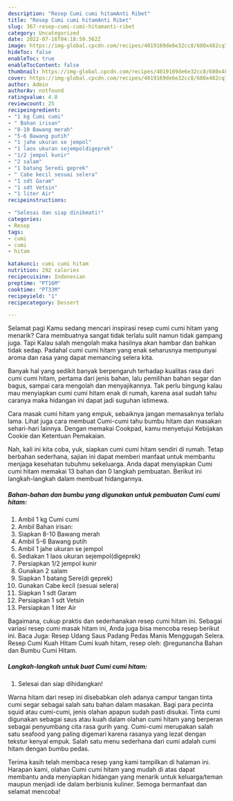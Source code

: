 ```yaml
---
description: "Resep Cumi cumi hitamAnti Ribet"
title: "Resep Cumi cumi hitamAnti Ribet"
slug: 367-resep-cumi-cumi-hitamanti-ribet
category: Uncategorized
date: 2022-07-16T04:18:59.562Z
image: https://img-global.cpcdn.com/recipes/4019169de6e32cc8/680x482cq70/cumi-cumi-hitam-foto-resep-utama.jpg
hideToc: false
enableToc: true
enableTocContent: false
thumbnail: https://img-global.cpcdn.com/recipes/4019169de6e32cc8/680x482cq70/cumi-cumi-hitam-foto-resep-utama.jpg
cover: https://img-global.cpcdn.com/recipes/4019169de6e32cc8/680x482cq70/cumi-cumi-hitam-foto-resep-utama.jpg
author: Admin
authorAv: notfound
ratingvalue: 4.8
reviewcount: 25
recipeingredient:
- "1 kg Cumi cumi"
- " Bahan irisan"
- "8-10 Bawang merah"
- "5-6 Bawang putih"
- "1 jahe ukuran se jempol"
- "1 laos ukuran sejempoldigeprek"
- "1/2 jempol kunir"
- "2 salam"
- "1 batang Seredi geprek"
- " Cabe kecil sesuai selera"
- "1 sdt Garam"
- "1 sdt Vetsin"
- "1 liter Air"
recipeinstructions:

- "Selesai dan siap dinikmati!"
categories:
- Resep
tags:
- cumi
- cumi
- hitam

katakunci: cumi cumi hitam 
nutrition: 292 calories
recipecuisine: Indonesian
preptime: "PT16M"
cooktime: "PT33M"
recipeyield: "1"
recipecategory: Dessert

---
```



Selamat pagi Kamu sedang mencari inspirasi resep cumi cumi hitam yang menarik? Cara membuatnya sangat tidak terlalu sulit namun tidak gampang juga. Tapi Kalau salah mengolah maka hasilnya akan hambar dan bahkan tidak sedap. Padahal cumi cumi hitam yang enak seharusnya mempunyai aroma dan rasa yang dapat memancing selera kita.


Banyak hal yang sedikit banyak berpengaruh terhadap kualitas rasa dari cumi cumi hitam, pertama dari jenis bahan, lalu pemilihan bahan segar dan bagus, sampai cara mengolah dan menyajikannya. Tak perlu bingung kalau mau menyiapkan cumi cumi hitam enak di rumah, karena asal sudah tahu caranya maka hidangan ini dapat jadi suguhan istimewa.

Cara masak cumi hitam yang empuk, sebaiknya jangan memasaknya terlalu lama. Lihat juga cara membuat Cumi-cumi tahu bumbu hitam dan masakan sehari-hari lainnya. Dengan memakai Cookpad, kamu menyetujui Kebijakan Cookie dan Ketentuan Pemakaian.


Nah, kali ini kita coba, yuk, siapkan cumi cumi hitam sendiri di rumah. Tetap berbahan sederhana, sajian ini dapat memberi manfaat untuk membantu menjaga kesehatan tubuhmu sekeluarga. Anda dapat menyiapkan Cumi cumi hitam memakai 13 bahan dan 0 langkah pembuatan. Berikut ini langkah-langkah dalam membuat hidangannya.

<!--inarticleads1-->

##### Bahan-bahan dan bumbu yang digunakan untuk pembuatan Cumi cumi hitam:

1. Ambil 1 kg Cumi cumi
1. Ambil  Bahan irisan:
1. Siapkan 8-10 Bawang merah
1. Ambil 5-6 Bawang putih
1. Ambil 1 jahe ukuran se jempol
1. Sediakan 1 laos ukuran sejempol(digeprek)
1. Persiapkan 1/2 jempol kunir
1. Gunakan 2 salam
1. Siapkan 1 batang Sere(di geprek)
1. Gunakan  Cabe kecil (sesuai selera)
1. Siapkan 1 sdt Garam
1. Persiapkan 1 sdt Vetsin
1. Persiapkan 1 liter Air


Bagaimana, cukup praktis dan sederhanakan resep cumi hitam ini. Sebagai variasi resep cumi masak hitam ini, Anda juga bisa mencoba resep berikut ini. Baca Juga: Resep Udang Saus Padang Pedas Manis Menggugah Selera. Resep Cumi Kuah Hitam Cumi kuah hitam, resep oleh: @regunancha Bahan dan Bumbu Cumi Hitam. 

<!--inarticleads2-->

##### Langkah-langkah untuk buat Cumi cumi hitam:


1. Selesai dan siap dihidangkan!

Warna hitam dari resep ini disebabkan oleh adanya campur tangan tinta cumi segar sebagai salah satu bahan dalam masakan. Bagi para pecinta squid atau cumi-cumi, jenis olahan apapun sudah pasti disukai. Tinta cumi digunakan sebagai saus atau kuah dalam olahan cumi hitam yang berperan sebagai penyumbang cita rasa gurih yang. Cumi-cumi merupakan salah satu seafood yang paling digemari karena rasanya yang lezat dengan tekstur kenyal empuk. Salah satu menu sederhana dari cumi adalah cumi hitam dengan bumbu pedas. 

Terima kasih telah membaca resep yang kami tampilkan di halaman ini. Harapan kami, olahan Cumi cumi hitam yang mudah di atas dapat membantu anda menyiapkan hidangan yang menarik untuk keluarga/teman maupun menjadi ide dalam berbisnis kuliner. Semoga bermanfaat dan selamat mencoba!
